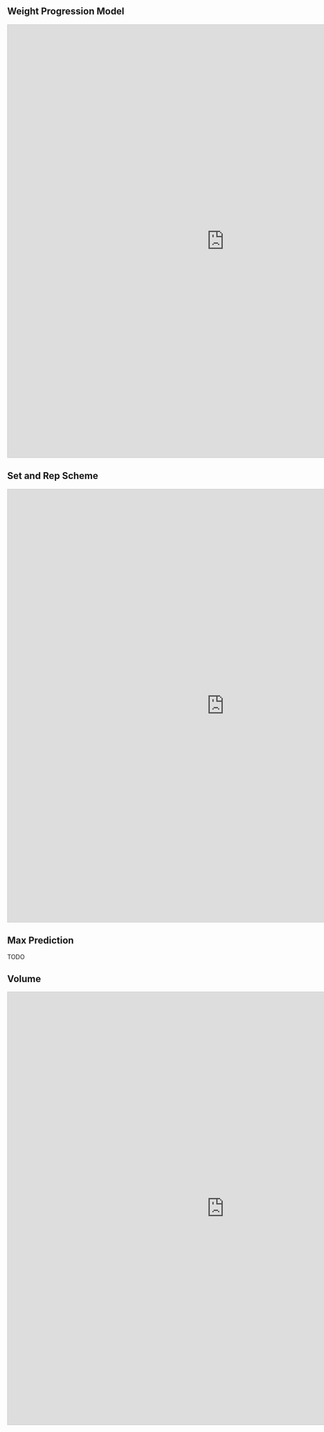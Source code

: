 ## Weight Progression Model

<iframe src="https://www.desmos.com/calculator/bwofu0pidu?embed" width="1000" height="1000" style="border: 1px solid #ccc" frameborder=0></iframe>

## Set and Rep Scheme

<iframe src="https://www.desmos.com/calculator/dgo4od1fnh?embed" width="1000" height="1000" style="border: 1px solid #ccc" frameborder=0></iframe>

## Max Prediction

TODO

## Volume

<iframe src="https://www.desmos.com/calculator/cniaskasnp?embed" width="1000" height="1000" style="border: 1px solid #ccc" frameborder=0></iframe>
